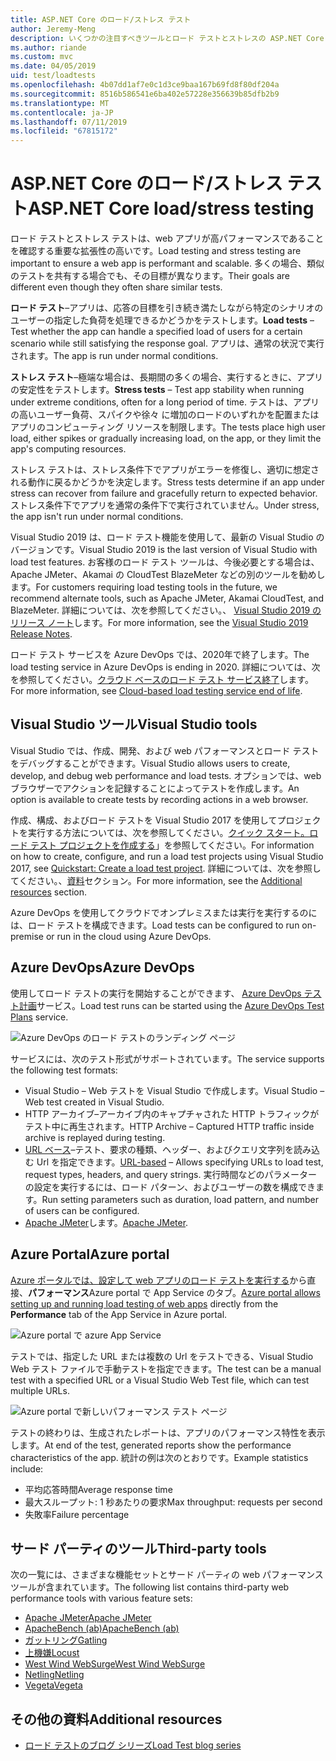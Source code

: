 ```yaml
---
title: ASP.NET Core のロード/ストレス テスト
author: Jeremy-Meng
description: いくつかの注目すべきツールとロード テストとストレスの ASP.NET Core アプリをテストするための方法について説明します。
ms.author: riande
ms.custom: mvc
ms.date: 04/05/2019
uid: test/loadtests
ms.openlocfilehash: 4b07dd1af7e0c1d3ce9baa167b69fd8f80df204a
ms.sourcegitcommit: 8516b586541e6ba402e57228e356639b85dfb2b9
ms.translationtype: MT
ms.contentlocale: ja-JP
ms.lasthandoff: 07/11/2019
ms.locfileid: "67815172"
---
```

# <a name="aspnet-core-loadstress-testing"></a><span data-ttu-id="2ce97-103">ASP.NET Core のロード/ストレス テスト</span><span class="sxs-lookup"><span data-stu-id="2ce97-103">ASP.NET Core load/stress testing</span></span>

<span data-ttu-id="2ce97-104">ロード テストとストレス テストは、web アプリが高パフォーマンスであることを確認する重要な拡張性の高いです。</span><span class="sxs-lookup"><span data-stu-id="2ce97-104">Load testing and stress testing are important to ensure a web app is performant and scalable.</span></span> <span data-ttu-id="2ce97-105">多くの場合、類似のテストを共有する場合でも、その目標が異なります。</span><span class="sxs-lookup"><span data-stu-id="2ce97-105">Their goals are different even though they often share similar tests.</span></span>

<span data-ttu-id="2ce97-106">**ロード テスト**&ndash;アプリは、応答の目標を引き続き満たしながら特定のシナリオのユーザーの指定した負荷を処理できるかどうかをテストします。</span><span class="sxs-lookup"><span data-stu-id="2ce97-106">**Load tests** &ndash; Test whether the app can handle a specified load of users for a certain scenario while still satisfying the response goal.</span></span> <span data-ttu-id="2ce97-107">アプリは、通常の状況で実行されます。</span><span class="sxs-lookup"><span data-stu-id="2ce97-107">The app is run under normal conditions.</span></span>

<span data-ttu-id="2ce97-108">**ストレス テスト**&ndash;極端な場合は、長期間の多くの場合、実行するときに、アプリの安定性をテストします。</span><span class="sxs-lookup"><span data-stu-id="2ce97-108">**Stress tests** &ndash; Test app stability when running under extreme conditions, often for a long period of time.</span></span> <span data-ttu-id="2ce97-109">テストは、アプリの高いユーザー負荷、スパイクや徐々 に増加のロードのいずれかを配置またはアプリのコンピューティング リソースを制限します。</span><span class="sxs-lookup"><span data-stu-id="2ce97-109">The tests place high user load, either spikes or gradually increasing load, on the app, or they limit the app's computing resources.</span></span>

<span data-ttu-id="2ce97-110">ストレス テストは、ストレス条件下でアプリがエラーを修復し、適切に想定される動作に戻るかどうかを決定します。</span><span class="sxs-lookup"><span data-stu-id="2ce97-110">Stress tests determine if an app under stress can recover from failure and gracefully return to expected behavior.</span></span> <span data-ttu-id="2ce97-111">ストレス条件下でアプリを通常の条件下で実行されていません。</span><span class="sxs-lookup"><span data-stu-id="2ce97-111">Under stress, the app isn't run under normal conditions.</span></span>

<span data-ttu-id="2ce97-112">Visual Studio 2019 は、ロード テスト機能を使用して、最新の Visual Studio のバージョンです。</span><span class="sxs-lookup"><span data-stu-id="2ce97-112">Visual Studio 2019 is the last version of Visual Studio with load test features.</span></span> <span data-ttu-id="2ce97-113">お客様のロード テスト ツールは、今後必要とする場合は、Apache JMeter、Akamai の CloudTest BlazeMeter などの別のツールを勧めします。</span><span class="sxs-lookup"><span data-stu-id="2ce97-113">For customers requiring load testing tools in the future, we recommend alternate tools, such as Apache JMeter, Akamai CloudTest, and BlazeMeter.</span></span> <span data-ttu-id="2ce97-114">詳細については、次を参照してください。、 [Visual Studio 2019 のリリース ノート](/visualstudio/releases/2019/release-notes-v16.0#test-tools)します。</span><span class="sxs-lookup"><span data-stu-id="2ce97-114">For more information, see the [Visual Studio 2019 Release Notes](/visualstudio/releases/2019/release-notes-v16.0#test-tools).</span></span>

<span data-ttu-id="2ce97-115">ロード テスト サービスを Azure DevOps では、2020年で終了します。</span><span class="sxs-lookup"><span data-stu-id="2ce97-115">The load testing service in Azure DevOps is ending in 2020.</span></span> <span data-ttu-id="2ce97-116">詳細については、次を参照してください。[クラウド ベースのロード テスト サービス終了](https://devblogs.microsoft.com/devops/cloud-based-load-testing-service-eol/)します。</span><span class="sxs-lookup"><span data-stu-id="2ce97-116">For more information, see [Cloud-based load testing service end of life](https://devblogs.microsoft.com/devops/cloud-based-load-testing-service-eol/).</span></span>

## <a name="visual-studio-tools"></a><span data-ttu-id="2ce97-117">Visual Studio ツール</span><span class="sxs-lookup"><span data-stu-id="2ce97-117">Visual Studio tools</span></span>

<span data-ttu-id="2ce97-118">Visual Studio では、作成、開発、および web パフォーマンスとロード テストをデバッグすることができます。</span><span class="sxs-lookup"><span data-stu-id="2ce97-118">Visual Studio allows users to create, develop, and debug web performance and load tests.</span></span> <span data-ttu-id="2ce97-119">オプションでは、web ブラウザーでアクションを記録することによってテストを作成します。</span><span class="sxs-lookup"><span data-stu-id="2ce97-119">An option is available to create tests by recording actions in a web browser.</span></span>

<span data-ttu-id="2ce97-120">作成、構成、およびロード テストを Visual Studio 2017 を使用してプロジェクトを実行する方法については、次を参照してください。[クイック スタート。ロード テスト プロジェクトを作成する](/visualstudio/test/quickstart-create-a-load-test-project?view=vs-2017)」を参照してください。</span><span class="sxs-lookup"><span data-stu-id="2ce97-120">For information on how to create, configure, and run a load test projects using Visual Studio 2017, see [Quickstart: Create a load test project](/visualstudio/test/quickstart-create-a-load-test-project?view=vs-2017).</span></span> <span data-ttu-id="2ce97-121">詳細については、次を参照してください。、[資料](#additional-resources)セクション。</span><span class="sxs-lookup"><span data-stu-id="2ce97-121">For more information, see the [Additional resources](#additional-resources) section.</span></span>

<span data-ttu-id="2ce97-122">Azure DevOps を使用してクラウドでオンプレミスまたは実行を実行するのには、ロード テストを構成できます。</span><span class="sxs-lookup"><span data-stu-id="2ce97-122">Load tests can be configured to run on-premise or run in the cloud using Azure DevOps.</span></span>

## <a name="azure-devops"></a><span data-ttu-id="2ce97-123">Azure DevOps</span><span class="sxs-lookup"><span data-stu-id="2ce97-123">Azure DevOps</span></span>

<span data-ttu-id="2ce97-124">使用してロード テストの実行を開始することができます、 [Azure DevOps テスト計画](/azure/devops/test/load-test/index?view=vsts)サービス。</span><span class="sxs-lookup"><span data-stu-id="2ce97-124">Load test runs can be started using the [Azure DevOps Test Plans](/azure/devops/test/load-test/index?view=vsts) service.</span></span>

![Azure DevOps のロード テストのランディング ページ](./load-tests/_static/azure-devops-load-test.png)

<span data-ttu-id="2ce97-126">サービスには、次のテスト形式がサポートされています。</span><span class="sxs-lookup"><span data-stu-id="2ce97-126">The service supports the following test formats:</span></span>

* <span data-ttu-id="2ce97-127">Visual Studio &ndash; Web テストを Visual Studio で作成します。</span><span class="sxs-lookup"><span data-stu-id="2ce97-127">Visual Studio &ndash; Web test created in Visual Studio.</span></span>
* <span data-ttu-id="2ce97-128">HTTP アーカイブ&ndash;アーカイブ内のキャプチャされた HTTP トラフィックがテスト中に再生されます。</span><span class="sxs-lookup"><span data-stu-id="2ce97-128">HTTP Archive &ndash; Captured HTTP traffic inside archive is replayed during testing.</span></span>
* <span data-ttu-id="2ce97-129">[URL ベース](/azure/devops/test/load-test/get-started-simple-cloud-load-test?view=vsts)&ndash;テスト、要求の種類、ヘッダー、およびクエリ文字列を読み込む Url を指定できます。</span><span class="sxs-lookup"><span data-stu-id="2ce97-129">[URL-based](/azure/devops/test/load-test/get-started-simple-cloud-load-test?view=vsts) &ndash; Allows specifying URLs to load test, request types, headers, and query strings.</span></span> <span data-ttu-id="2ce97-130">実行時間などのパラメーターの設定を実行するには、ロード パターン、およびユーザーの数を構成できます。</span><span class="sxs-lookup"><span data-stu-id="2ce97-130">Run setting parameters such as duration, load pattern, and number of users can be configured.</span></span>
* <span data-ttu-id="2ce97-131">[Apache JMeter](https://jmeter.apache.org/)します。</span><span class="sxs-lookup"><span data-stu-id="2ce97-131">[Apache JMeter](https://jmeter.apache.org/).</span></span>

## <a name="azure-portal"></a><span data-ttu-id="2ce97-132">Azure Portal</span><span class="sxs-lookup"><span data-stu-id="2ce97-132">Azure portal</span></span>

<span data-ttu-id="2ce97-133">[Azure ポータルでは、設定して web アプリのロード テストを実行する](/azure/devops/test/load-test/app-service-web-app-performance-test?view=vsts)から直接、**パフォーマンス**Azure portal で App Service のタブ。</span><span class="sxs-lookup"><span data-stu-id="2ce97-133">[Azure portal allows setting up and running load testing of web apps](/azure/devops/test/load-test/app-service-web-app-performance-test?view=vsts) directly from the **Performance** tab of the App Service in Azure portal.</span></span>

![Azure portal で azure App Service](./load-tests/_static/azure-appservice-perf-test.png)

<span data-ttu-id="2ce97-135">テストでは、指定した URL または複数の Url をテストできる、Visual Studio Web テスト ファイルで手動テストを指定できます。</span><span class="sxs-lookup"><span data-stu-id="2ce97-135">The test can be a manual test with a specified URL or a Visual Studio Web Test file, which can test multiple URLs.</span></span>

![Azure portal で新しいパフォーマンス テスト ページ](./load-tests/_static/azure-appservice-perf-test-config.png)

<span data-ttu-id="2ce97-137">テストの終わりは、生成されたレポートは、アプリのパフォーマンス特性を表示します。</span><span class="sxs-lookup"><span data-stu-id="2ce97-137">At end of the test, generated reports show the performance characteristics of the app.</span></span> <span data-ttu-id="2ce97-138">統計の例は次のとおりです。</span><span class="sxs-lookup"><span data-stu-id="2ce97-138">Example statistics include:</span></span>

* <span data-ttu-id="2ce97-139">平均応答時間</span><span class="sxs-lookup"><span data-stu-id="2ce97-139">Average response time</span></span>
* <span data-ttu-id="2ce97-140">最大スループット: 1 秒あたりの要求</span><span class="sxs-lookup"><span data-stu-id="2ce97-140">Max throughput: requests per second</span></span>
* <span data-ttu-id="2ce97-141">失敗率</span><span class="sxs-lookup"><span data-stu-id="2ce97-141">Failure percentage</span></span>

## <a name="third-party-tools"></a><span data-ttu-id="2ce97-142">サード パーティのツール</span><span class="sxs-lookup"><span data-stu-id="2ce97-142">Third-party tools</span></span>

<span data-ttu-id="2ce97-143">次の一覧には、さまざまな機能セットとサード パーティの web パフォーマンス ツールが含まれています。</span><span class="sxs-lookup"><span data-stu-id="2ce97-143">The following list contains third-party web performance tools with various feature sets:</span></span>

* [<span data-ttu-id="2ce97-144">Apache JMeter</span><span class="sxs-lookup"><span data-stu-id="2ce97-144">Apache JMeter</span></span>](https://jmeter.apache.org/)
* [<span data-ttu-id="2ce97-145">ApacheBench (ab)</span><span class="sxs-lookup"><span data-stu-id="2ce97-145">ApacheBench (ab)</span></span>](https://httpd.apache.org/docs/2.4/programs/ab.html)
* [<span data-ttu-id="2ce97-146">ガットリング</span><span class="sxs-lookup"><span data-stu-id="2ce97-146">Gatling</span></span>](https://gatling.io/)
* [<span data-ttu-id="2ce97-147">上機嫌</span><span class="sxs-lookup"><span data-stu-id="2ce97-147">Locust</span></span>](https://locust.io/)
* [<span data-ttu-id="2ce97-148">West Wind WebSurge</span><span class="sxs-lookup"><span data-stu-id="2ce97-148">West Wind WebSurge</span></span>](https://websurge.west-wind.com/)
* [<span data-ttu-id="2ce97-149">Netling</span><span class="sxs-lookup"><span data-stu-id="2ce97-149">Netling</span></span>](https://github.com/hallatore/Netling)
* [<span data-ttu-id="2ce97-150">Vegeta</span><span class="sxs-lookup"><span data-stu-id="2ce97-150">Vegeta</span></span>](https://github.com/tsenart/vegeta)

## <a name="additional-resources"></a><span data-ttu-id="2ce97-151">その他の資料</span><span class="sxs-lookup"><span data-stu-id="2ce97-151">Additional resources</span></span>

* [<span data-ttu-id="2ce97-152">ロード テストのブログ シリーズ</span><span class="sxs-lookup"><span data-stu-id="2ce97-152">Load Test blog series</span></span>](https://blogs.msdn.microsoft.com/charles_sterling/2015/06/01/load-test-series-part-i-creating-web-performance-tests-for-a-load-test/)
